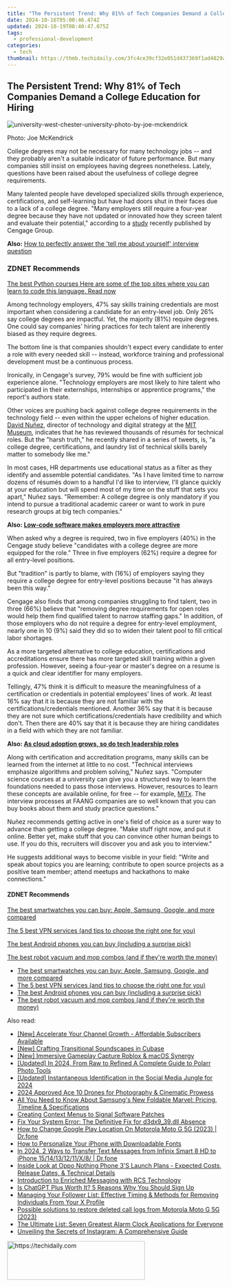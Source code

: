 ```yaml
---
title: "The Persistent Trend: Why 81%% of Tech Companies Demand a College Education for Hiring"
date: 2024-10-16T05:00:46.474Z
updated: 2024-10-19T08:40:47.075Z
tags:
  - professional-development
categories:
  - tech
thumbnail: https://thmb.techidaily.com/3fc4ce39cf32e051d437369f1ad4829a21ac17b8d3ad76e322c0705c64d5daa2.png
---
```


## The Persistent Trend: Why 81% of Tech Companies Demand a College Education for Hiring

![university-west-chester-university-photo-by-joe-mckendrick](https://www.zdnet.com/a/img/resize/68a44dffaed4c5ab36fabf5b1d4729f208f71568/2022/07/22/da54f3d8-f266-4e45-a287-3717026237eb/university-west-chester-university-photo-by-joe-mckendrick.jpg?auto=webp&precrop=1512,1374,x0,y237&width=1280)

Photo: Joe McKendrick

College degrees may not be necessary for many technology jobs -- and they probably aren't a suitable indicator of future performance. But many companies still insist on employees having degrees nonetheless. Lately, questions have been raised about the usefulness of college degree requirements. 

Many talented people have developed specialized skills through experience, certifications, and self-learning but have had doors shut in their faces due to a lack of a college degree. "Many employers still require a four-year degree because they have not updated or innovated how they screen talent and evaluate their potential," according to a [study](https://cengage.widen.net/s/wn9bprbrmz/cg-employability-survey-report-part2-final) recently published by Cengage Group. 

**Also:** [How to perfectly answer the 'tell me about yourself' interview question](https://www.zdnet.com/education/professional-development/tell-me-about-yourself-interview-question/)

### **ZDNET** Recommends

[The best Python courses Here are some of the top sites where you can learn to code this language.  Read now](https://www.zdnet.com/article/best-python-course/)

Among technology employers, 47% say skills training credentials are most important when considering a candidate for an entry-level job. Only 26% say college degrees are impactful. Yet, the majority (81%) require degrees. One could say companies' hiring practices for tech talent are inherently biased as they require degrees. 

 The bottom line is that companies shouldn't expect every candidate to enter a role with every needed skill -- instead, workforce training and professional development must be a continuous process. 

Ironically, in Cengage's survey, 79% would be fine with sufficient job experience alone. "Technology employers are most likely to hire talent who participated in their externships, internships or apprentice programs," the report's authors state. 

Other voices are pushing back against college degree requirements in the technology field -- even within the upper echelons of higher education. [David Nuñez](https://davidnunez.com/), director of technology and digital strategy at the [MIT Museum](https://mitmuseum.mit.edu/), indicates that he has reviewed thousands of résumés for technical roles. But the "harsh truth," he recently shared in a series of tweets, is, "a college degree, certifications, and laundry list of technical skills barely matter to somebody like me."

In most cases, HR departments use educational status as a filter as they identify and assemble potential candidates. "As I have limited time to narrow dozens of résumés down to a handful I'd like to interview, I'll glance quickly at your education but will spend most of my time on the stuff that sets you apart," Nuñez says. "Remember: A college degree is only mandatory if you intend to pursue a traditional academic career or want to work in pure research groups at big tech companies." 

**Also: [Low-code software makes employers more attractive](https://www.zdnet.com/article/low-code-software-makes-employers-more-attractive/)**

When asked why a degree is required, two in five employers (40%) in the Cengage study believe "candidates with a college degree are more equipped for the role." Three in five employers (62%) require a degree for all entry-level positions. 

But "tradition" is partly to blame, with (16%) of employers saying they require a college degree for entry-level positions because "it has always been this way."

Cengage also finds that among companies struggling to find talent, two in three (66%) believe that "removing degree requirements for open roles would help them find qualified talent to narrow staffing gaps." In addition, of those employers who do not require a degree for entry-level employment, nearly one in 10 (9%) said they did so to widen their talent pool to fill critical labor shortages.

As a more targeted alternative to college education, certifications and accreditations ensure there has more targeted skill training within a given profession. However, seeing a four-year or master's degree on a resume is a quick and clear identifier for many employers. 

Tellingly, 47% think it is difficult to measure the meaningfulness of a certification or credentials in potential employees' lines of work. At least 16% say that it is because they are not familiar with the certifications/credentials mentioned. Another 36% say that it is because they are not sure which certifications/credentials have credibility and which don't. Then there are 40% say that it is because they are hiring candidates in a field with which they are not familiar.

**Also: [As cloud adoption grows, so do tech leadership roles](https://www.zdnet.com/article/as-cloud-adoption-grows-so-do-technology-professionals-business-leadership-roles/)**

Along with certification and accreditation programs, many skills can be learned from the internet at little to no cost. "Technical interviews emphasize algorithms and problem solving," Nuñez says. "Computer science courses at a university can give you a structured way to learn the foundations needed to pass those interviews. However, resources to learn these concepts are available online, for free -- for example, [MITx](https://mitxonline.mit.edu/). The interview processes at FAANG companies are so well known that you can buy books about them and study practice questions."

Nuñez recommends getting active in one's field of choice as a surer way to advance than getting a college degree. "Make stuff right now, and put it online. Better yet, make stuff that you can convince other human beings to use. If you do this, recruiters will discover you and ask you to interview." 

He suggests additional ways to become visible in your field: "Write and speak about topics you are learning; contribute to open source projects as a positive team member; attend meetups and hackathons to make connections."

#### **ZDNET** Recommends

[The best smartwatches you can buy: Apple, Samsung, Google, and more compared](https://www.zdnet.com/article/best-smartwatch/ "The best smartwatches you can buy: Apple, Samsung, Google, and more compared")

[The 5 best VPN services (and tips to choose the right one for you)](https://www.zdnet.com/article/best-vpn/ "The 5 best VPN services (and tips to choose the right one for you)")

[The best Android phones you can buy (including a surprise pick)](https://www.zdnet.com/article/best-android-phone/ "The best Android phones you can buy (including a surprise pick)")

[The best robot vacuum and mop combos (and if they're worth the money)](https://www.zdnet.com/article/best-robot-vacuum-mop/ "The best robot vacuum and mop combos (and if they're worth the money)")

* [The best smartwatches you can buy: Apple, Samsung, Google, and more compared](https://www.zdnet.com/article/best-smartwatch/ "The best smartwatches you can buy: Apple, Samsung, Google, and more compared")
* [The 5 best VPN services (and tips to choose the right one for you)](https://www.zdnet.com/article/best-vpn/ "The 5 best VPN services (and tips to choose the right one for you)")
* [The best Android phones you can buy (including a surprise pick)](https://www.zdnet.com/article/best-android-phone/ "The best Android phones you can buy (including a surprise pick)")
* [The best robot vacuum and mop combos (and if they're worth the money)](https://www.zdnet.com/article/best-robot-vacuum-mop/ "The best robot vacuum and mop combos (and if they're worth the money)")

<ins class="adsbygoogle"
     style="display:block"
     data-ad-format="autorelaxed"
     data-ad-client="ca-pub-7571918770474297"
     data-ad-slot="1223367746"></ins>

<ins class="adsbygoogle"
     style="display:block"
     data-ad-client="ca-pub-7571918770474297"
     data-ad-slot="8358498916"
     data-ad-format="auto"
     data-full-width-responsive="true"></ins>

<span class="atpl-alsoreadstyle">Also read:</span>
<div><ul>
<li><a href="https://youtube-video-recordings.techidaily.com/new-accelerate-your-channel-growth-affordable-subscribers-available/"><u>[New] Accelerate Your Channel Growth - Affordable Subscribers Available</u></a></li>
<li><a href="https://extra-information.techidaily.com/new-crafting-transitional-soundscapes-in-cubase/"><u>[New] Crafting Transitional Soundscapes in Cubase</u></a></li>
<li><a href="https://screen-recording.techidaily.com/new-immersive-gameplay-capture-roblox-and-macos-synergy/"><u>[New] Immersive Gameplay Capture Roblox & macOS Synergy</u></a></li>
<li><a href="https://fox-hovers.techidaily.com/updated-in-2024-from-raw-to-refined-a-complete-guide-to-polarr-photo-tools/"><u>[Updated] In 2024, From Raw to Refined A Complete Guide to Polarr Photo Tools</u></a></li>
<li><a href="https://facebook-clips.techidaily.com/updated-instantaneous-identification-in-the-social-media-jungle-for-2024/"><u>[Updated] Instantaneous Identification in the Social Media Jungle for 2024</u></a></li>
<li><a href="https://extra-lessons.techidaily.com/2024-approved-ace-10-drones-for-photography-and-cinematic-prowess/"><u>2024 Approved Ace 10 Drones for Photography & Cinematic Prowess</u></a></li>
<li><a href="https://techno-recovery.techidaily.com/all-you-need-to-know-about-samsungs-new-foldable-marvel-pricing-timeline-and-specifications/"><u>All You Need to Know About Samsung's New Foldable Marvel: Pricing, Timeline & Specifications</u></a></li>
<li><a href="https://win11-tips.techidaily.com/creating-context-menus-to-signal-software-patches/"><u>Creating Context Menus to Signal Software Patches</u></a></li>
<li><a href="https://techno-recovery.techidaily.com/fix-your-system-error-the-definitive-fix-for-d3dx939dll-absence/"><u>Fix Your System Error: The Definitive Fix for d3dx9_39.dll Absence</u></a></li>
<li><a href="https://fake-location.techidaily.com/how-to-change-google-play-location-on-motorola-moto-g-5g-2023-drfone-by-drfone-virtual-android/"><u>How to Change Google Play Location On Motorola Moto G 5G (2023) | Dr.fone</u></a></li>
<li><a href="https://techno-recovery.techidaily.com/how-to-personalize-your-iphone-with-downloadable-fonts/"><u>How to Personalize Your iPhone with Downloadable Fonts</u></a></li>
<li><a href="https://android-transfer.techidaily.com/in-2024-2-ways-to-transfer-text-messages-from-infinix-smart-8-hd-to-iphone-1514131211x8-drfone-by-drfone-transfer-from-android-transfer-from-android/"><u>In 2024, 2 Ways to Transfer Text Messages from Infinix Smart 8 HD to iPhone 15/14/13/12/11/X/8/ | Dr.fone</u></a></li>
<li><a href="https://techno-recovery.techidaily.com/inside-look-at-oppo-nothing-phone-3s-launch-plans-expected-costs-release-dates-and-technical-details/"><u>Inside Look at Oppo Nothing Phone 3'S Launch Plans - Expected Costs, Release Dates, & Technical Details</u></a></li>
<li><a href="https://techno-recovery.techidaily.com/introduction-to-enriched-messaging-with-rcs-technology/"><u>Introduction to Enriched Messaging with RCS Technology</u></a></li>
<li><a href="https://techno-recovery.techidaily.com/is-chatgpt-plus-worth-it-5-reasons-why-you-should-sign-up/"><u>Is ChatGPT Plus Worth It? 5 Reasons Why You Should Sign Up</u></a></li>
<li><a href="https://techno-recovery.techidaily.com/managing-your-follower-list-effective-timing-and-methods-for-removing-individuals-from-your-x-profile/"><u>Managing Your Follower List: Effective Timing & Methods for Removing Individuals From Your X Profile</u></a></li>
<li><a href="https://review-topics.techidaily.com/possible-solutions-to-restore-deleted-call-logs-from-motorola-moto-g-5g-2023-by-fonelab-android-recover-call-logs/"><u>Possible solutions to restore deleted call logs from Motorola Moto G 5G (2023)</u></a></li>
<li><a href="https://techno-recovery.techidaily.com/the-ultimate-list-seven-greatest-alarm-clock-applications-for-everyone/"><u>The Ultimate List: Seven Greatest Alarm Clock Applications for Everyone</u></a></li>
<li><a href="https://techno-recovery.techidaily.com/unveiling-the-secrets-of-instagram-a-comprehensive-guide/"><u>Unveiling the Secrets of Instagram: A Comprehensive Guide</u></a></li>
</ul></div>

<!-- affiliate ads begin -->
<a href="https://bluettius.sjv.io/c/5597632/2139121/17108" target="_top" id="2139121">
  <img src="//a.impactradius-go.com/display-ad/17108-2139121" border="0" alt="https://techidaily.com" width="320" height="90"/>
</a>
<img height="0" width="0" src="https://bluettius.sjv.io/i/5597632/2139121/17108" style="position:absolute;visibility:hidden;" border="0" />
<!-- affiliate ads end -->

